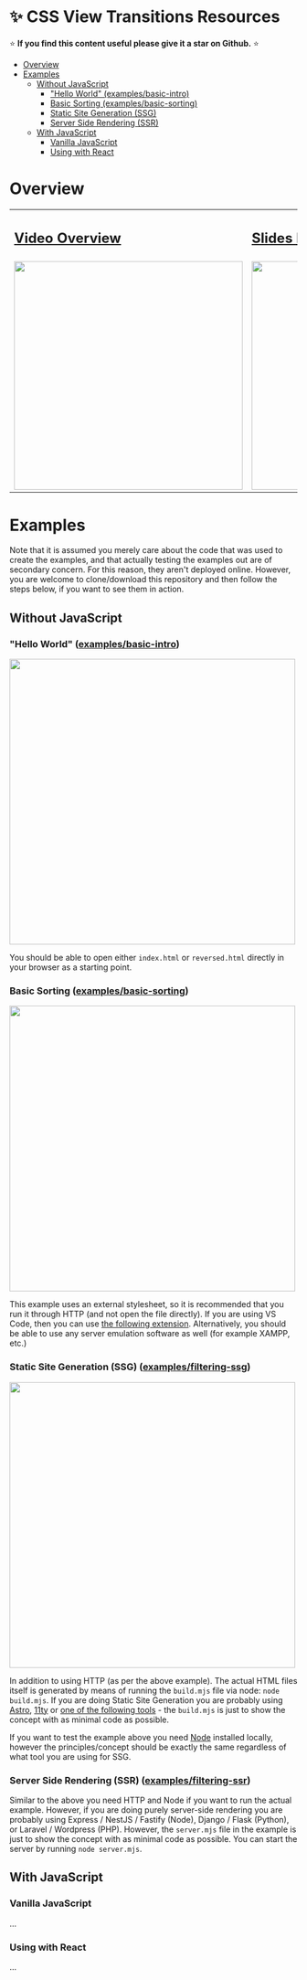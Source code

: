 <!-- omit in toc -->
# ✨ CSS View Transitions Resources

⭐ **If you find this content useful please give it a star on Github.** ⭐

- [Overview](#overview)
- [Examples](#examples)
  - [Without JavaScript](#without-javascript)
    - ["Hello World" (examples/basic-intro)](#hello-world-examplesbasic-intro)
    - [Basic Sorting (examples/basic-sorting)](#basic-sorting-examplesbasic-sorting)
    - [Static Site Generation (SSG)](#static-site-generation-ssg)
    - [Server Side Rendering (SSR)](#server-side-rendering-ssr)
  - [With JavaScript](#with-javascript)
    - [Vanilla JavaScript](#vanilla-javascript)
    - [Using with React](#using-with-react)


# Overview

<table>
<tr>
  <td><h2><a href="https://www.youtube.com/watch?v=cGbKAqrul0w">Video Overview</a></h2></td>
  <td><h2><a href="https://slides.com/schalkventer/css-view-animations">Slides Link</a></h2></td>
</tr>
  
<tr>
<td>
  <a href="https://www.youtube.com/watch?v=cGbKAqrul0w">
    <img src="https://github.com/user-attachments/assets/dece5c8b-4d8f-424c-b530-9efb9b18775c" width="400">
  </a>
</td>
    
<td>
  <a href="https://slides.com/schalkventer/css-view-animations">
    <img src="https://github.com/user-attachments/assets/c41a5c2b-2e93-47e4-9d36-3ca238871e48" width="400">
  </a>
</td>
</tr>
</table>

# Examples

Note that it is assumed you merely care about the code that was used to create the examples, and that actually testing the examples out are of secondary concern. For this reason, they aren't deployed online. However, you are welcome to clone/download this repository and then follow the steps below, if you want to see them in action.

## Without JavaScript

### "Hello World" ([examples/basic-intro](https://github.com/schalkventer/css-view-transition-resources/tree/main/examples/basic-intro))


<a href="https://github.com/schalkventer/css-view-transition-resources/tree/main/examples/basic-intro">
  <img src="https://github.com/user-attachments/assets/99555850-ed74-4ef3-9c1d-f6256bf3bc58" width="500">
</a>

You should be able to open either `index.html` or `reversed.html` directly in your browser as a starting point.

### Basic Sorting ([examples/basic-sorting](https://github.com/schalkventer/css-view-transition-resources/tree/main/examples/basic-sorting))

<a href="https://github.com/schalkventer/css-view-transition-resources/tree/main/examples/basic-sorting">
  <img src="https://github.com/user-attachments/assets/a4bc8a23-63ff-4ed9-986b-134c06153d39" width="500">
</a>

This example uses an external stylesheet, so it is recommended that you run it through HTTP (and not open the file directly). If you are using VS Code, then you can use [the following extension](https://marketplace.visualstudio.com/items?itemName=ritwickdey.LiveServer). Alternatively, you should be able to use any server emulation software as well (for example XAMPP, etc.)

### Static Site Generation (SSG) ([examples/filtering-ssg](https://github.com/schalkventer/css-view-transition-resources/tree/main/examples/filtering-ssg))

<a href="https://github.com/schalkventer/css-view-transition-resources/tree/main/examples/basic-sorting">
  <img src="https://github.com/user-attachments/assets/c9072578-59e3-4577-8f45-96001aac20ac" width="500">
</a>

In addition to using HTTP (as per the above example). The actual HTML files itself is generated by means of running the `build.mjs` file via node: `node build.mjs`. If you are doing Static Site Generation you are probably using [Astro](https://astro.build/), [11ty](https://www.11ty.dev/) or [one of the following tools](https://jamstack.org/generators/) - the `build.mjs` is just to show the concept with as minimal code as possible.

If you want to test the example above you need [Node](https://nodejs.org/en) installed locally, however the principles/concept should be exactly the same regardless of what tool you are using for SSG.

### Server Side Rendering (SSR) ([examples/filtering-ssr](https://github.com/schalkventer/css-view-transition-resources/tree/main/examples/filtering-ssr))

Similar to the above you need HTTP and Node if you want to run the actual example. However, if you are doing purely server-side rendering you are probably using Express / NestJS / Fastify (Node), Django / Flask (Python), or Laravel / Wordpress (PHP). However, the `server.mjs` file in the example is just to show the concept with as minimal code as possible. You can start the server by running `node server.mjs`.

## With JavaScript

### Vanilla JavaScript

...

### Using with React

...
